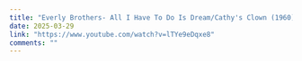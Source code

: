 ```yaml
---
title: "Everly Brothers- All I Have To Do Is Dream/Cathy's Clown (1960)"
date: 2025-03-29
link: "https://www.youtube.com/watch?v=lTYe9eDqxe8"
comments: ""
---
```


